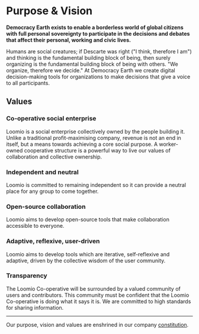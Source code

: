 # Purpose & Vision

**Democracy Earth exists to enable a borderless world of global citizens with full personal sovereignty to participate in the decisions and debates that affect their personal, working and civic lives.**

Humans are social creatures; if Descarte was right ("I think, therefore I am") and thinking is the fundamental building block of being, then surely organizing is the fundamental building block of being with others.  "We organize, therefore we decide." At Democracy Earth we create digital decision-making tools for organizations to make decisions that give a voice to all participants.

## Values

### Co-operative social enterprise

Loomio is a social enterprise collectively owned by the people building it. Unlike a traditional profit-maximising company, revenue is not an end in itself, but a means towards achieving a core social purpose. A worker-owned cooperative structure is a powerful way to live our values of collaboration and collective ownership.

### Independent and neutral

Loomio is committed to remaining independent so it can provide a neutral place for any group to come together.

### Open-source collaboration

Loomio aims to develop open-source tools that make collaboration accessible to everyone.

### Adaptive, reflexive, user-driven

Loomio aims to develop tools which are iterative, self-reflexive and adaptive, driven by the collective wisdom of the user community.

### Transparency

The Loomio Co-operative will be surrounded by a valued community of users and contributors. This community must be confident that the Loomio Co-operative is doing what it says it is. We are committed to high standards for sharing information.

---

Our purpose, vision and values are enshrined in our company [constitution](constitution.md).
